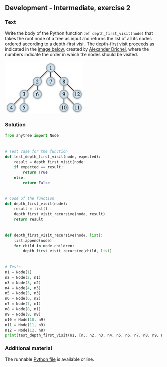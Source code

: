 ## Development - Intermediate, exercise 2

### Text
Write the body of the Python function `def depth_first_visit(node)` that takes the root node of a tree as input and returns the list of all its nodes ordered according to a depth-first visit. The depth-first visit proceeds as indicated in the [image below](https://en.wikipedia.org/wiki/Depth-first_search#/media/File:Depth-first-tree.svg), created by [Alexander Drichel](https://commons.wikimedia.org/wiki/User:Alexander_Drichel), where the numbers indicate the order in which the nodes should be visited.

<img src="img/depth_first_visit.png" alt="Depth-first visit" style="max-width:250px;" />


### Solution
```python
from anytree import Node


# Test case for the function
def test_depth_first_visit(node, expected):
    result = depth_first_visit(node)
    if expected == result:
        return True
    else:
        return False


# Code of the function
def depth_first_visit(node):
    result = list()
    depth_first_visit_recursive(node, result)
    return result


def depth_first_visit_recursive(node, list):
    list.append(node)
    for child in node.children:
        depth_first_visit_recursive(child, list)


# Tests
n1 = Node(1)
n2 = Node(2, n1)
n3 = Node(3, n2)
n4 = Node(4, n3)
n5 = Node(5, n3)
n6 = Node(6, n2)
n7 = Node(7, n1)
n8 = Node(8, n1)
n9 = Node(9, n8)
n10 = Node(10, n9)
n11 = Node(11, n9)
n12 = Node(12, n8)
print(test_depth_first_visit(n1, [n1, n2, n3, n4, n5, n6, n7, n8, n9, n10, n11, n12]))
``` 

### Additional material
The runnable [Python file](exercise_3.py) is available online.
